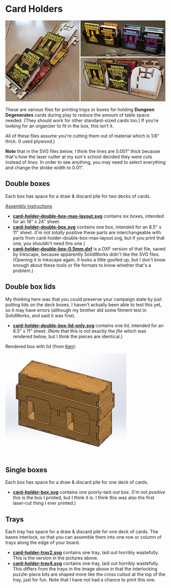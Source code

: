 # Card Holders

![Image](img/overview.jpg)

These are various files for printing trays or boxes for holding
**Dungeon Degenerates** cards during play to reduce the amount of table
space needed.  (They should work for other standard-sized cards too.)
If you’re looking for an organizer to fit in the box, this isn’t it.

All of these files assume you're cutting them out of material which is
1/8" thick.  (I used plywood.)

**Note** that in the SVG files below, I think the lines are 0.001" thick
because that's how the laser cutter at my son's school decided they were
*cuts* instead of *lines.*  In order to see anything, you may need to
select everything and change the stroke width to 0.01".


## Double boxes

Each box has space for a draw & discard pile for two decks of cards.

[Assembly instructions](instructions-double-box.md)

* **[card-holder-double-box-max-layout.svg](card-holder-double-box-max-layout.svg)**
  contains six boxes, intended for an 18" x 24" sheet.
* **[card-holder-double-box.svg](card-holder-double-box.svg)** contains
  one box, intended for an 8.5" x 11" sheet.  (I'm not *totally*
  positive these parts are interchangeable with parts from
  card-holder-double-box-max-layout.svg, but if you print that one, you
  shouldn't need this one.)
* **[card-holder-double-box-0.5mm.dxf](card-holder-double-box-0.5mm.dxf)**
  is a DXF version of that file, saved by Inkscape, because apparently
  SolidWorks didn't like the SVG files.  (Opening it in Inkscape again,
  it looks a little goofed up, but I don't know enough about these tools
  or file formats to know whether that's a problem.)


## Double box lids

My thinking here was that you could preserve your campaign state by just
putting lids on the deck boxes.  I haven't actually been able to test
this yet, so it may have errors (although my brother did some fitment
test in SolidWorks, and said it was fine).

* **[card-holder-double-box-lid-only.svg](card-holder-double-box-lid-only.svg)**
  contains one lid, intended for an 8.5" x 11" sheet.  (Note that this
  is not exactly the *file* which was rendered below, but I *think* the
  pieces are identical.)

Rendered box with lid (from [Ken](https://www.kbcad.engineering/)):

![Image](img/double-box-lid-render.jpg)


## Single boxes

Each box has space for a draw & discard pile for one deck of cards.

* **[card-holder-box.svg]()** contains one poorly-laid-out box.  (I'm
  not *positive* this is the box I printed, but I think it is.  I think
  this was also the first laser-cut thing I ever printed.)


## Trays

Each tray has space for a draw & discard pile for one deck of cards.
The bases interlock, so that you can assemble them into one row or
column of trays along the edge of your board.

* **[card-holder-tray2.svg](card-holder-tray2.svg)** contains one tray,
  laid out horribly wastefully.  This is the version in the pictures
  above.
* **[card-holder-tray4.svg](card-holder-tray4.svg)** contains one tray,
  laid out horribly wastefully.  This differs from the trays in the
  image above in that the interlocking puzzle-piece bits are shaped more
  like the cross cutout at the top of the tray, just for fun.  Note that
  I have not had a chance to print this one.
